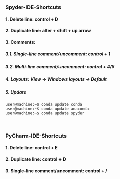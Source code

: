 ### Spyder-IDE-Shortcuts
#### 1. Delete line: control + D
#### 2. Duplicate line: alter + shift + up arrow
#### 3. Comments:
##### 3.1. Single-line comment/uncomment: control + 1
##### 3.2. Multi-line comment/uncomment: control + 4/5
##### 4. Layouts: View -> Windows layouts -> Default
##### 5. Update
```console
user@machine:~$ conda update conda
user@machine:~$ conda update anaconda
user@machine:~$ conda update spyder
```

&nbsp;

### PyCharm-IDE-Shortcuts
#### 1. Delete line: control + E
#### 2. Duplicate line: control + D
#### 3. Single-line comment/uncomment: control + /
